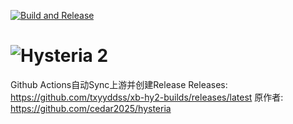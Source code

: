 [![Build and Release](https://github.com/txyyddss/xb-hy2-builds/actions/workflows/release.yml/badge.svg)](https://github.com/txyyddss/xb-hy2-builds/actions/workflows/release.yml)
# ![Hysteria 2](logo.svg)
Github Actions自动Sync上游并创建Release
Releases: https://github.com/txyyddss/xb-hy2-builds/releases/latest
原作者: https://github.com/cedar2025/hysteria
